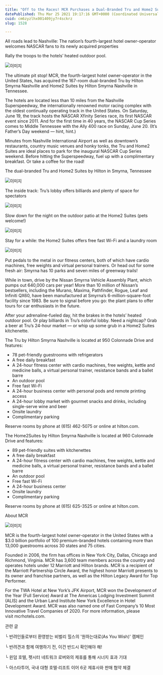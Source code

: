 ```yaml
---
title: "Off to the Races! MCR Purchases a Dual-Branded Tru and Home2 Suites by Hilton Near the Nashville Superspeedway"
datePublished: Thu Mar 25 2021 19:17:16 GMT+0000 (Coordinated Universal Time)
cuid: cm6zyzlhx001409jy7r4sckrz
slug: 1528

---
```



All roads lead to Nashville: The nation’s fourth-largest hotel owner-operator welcomes NASCAR fans to its newly acquired properties

Rally the troops to the hotels’ heated outdoor pool.

![이미지](https://cdn.hashnode.com/res/hashnode/image/upload/v1739247375219/a6f54a25-8c7c-4a14-a2e3-d33b02afb05d.jpeg)

The ultimate pit stop! MCR, the fourth-largest hotel owner-operator in the United States, has acquired the 167-room dual-branded Tru by Hilton Smyrna Nashville and Home2 Suites by Hilton Smyrna Nashville in Tennessee.

The hotels are located less than 10 miles from the Nashville Superspeedway, the internationally renowned motor racing complex with the oldest continually operating track in the United States. On Saturday, June 19, the track hosts the NASCAR Xfinity Series race, its first NASCAR event since 2011. And for the first time in 40 years, the NASCAR Cup Series comes to Middle Tennessee with the Ally 400 race on Sunday, June 20. (It’s Father’s Day weekend — hint, hint.)

Minutes from Nashville International Airport as well as downtown’s restaurants, country music venues and honky tonks, the Tru and Home2 Suites are ideal places to park for the inaugural NASCAR Cup Series weekend. Before hitting the Superspeedway, fuel up with a complimentary breakfast. Or take a coffee for the road!

The dual-branded Tru and Home2 Suites by Hilton in Smyrna, Tennessee

![이미지](https://cdn.hashnode.com/res/hashnode/image/upload/v1739247377551/df138c71-7f9f-435b-a758-4a2f0cfa38bd.jpeg)

The inside track: Tru’s lobby offers billiards and plenty of space for spectators

![이미지](https://cdn.hashnode.com/res/hashnode/image/upload/v1739247380055/4a4d7266-2f37-43ed-878b-eb64cc1bf7e7.jpeg)

Slow down for the night on the outdoor patio at the Home2 Suites (pets welcome!)

![이미지](https://cdn.hashnode.com/res/hashnode/image/upload/v1739247382105/3977da45-a5e5-4034-9e93-252520ba71c6.jpeg)

Stay for a while: the Home2 Suites offers free fast Wi-Fi and a laundry room

![이미지](https://cdn.hashnode.com/res/hashnode/image/upload/v1739247384573/8e9a39e6-5be4-4f31-b8e1-ebe87840584b.jpeg)

Put pedals to the metal in our fitness centers, both of which have cardio machines, free weights and virtual personal trainers. Or head out for some fresh air: Smyrna has 10 parks and seven miles of greenway trails!

While in town, drive by the Nissan Smyrna Vehicle Assembly Plant, which pumps out 640,000 cars per year! More than 10 million of Nissan’s bestsellers‚ including the Murano, Maxima, Pathfinder, Rogue, Leaf and Infiniti QX60, have been manufactured at Smyrna’s 6-million-square-foot facility since 1983. Be sure to signal before you go: the plant plans to offer tours for car enthusiasts in the future.

After your adrenaline-fueled day, hit the brakes in the hotels’ heated outdoor pool. Or play billiards in Tru’s colorful lobby. Need a nightcap? Grab a beer at Tru’s 24-hour market — or whip up some grub in a Home2 Suites kitchenette.

The Tru by Hilton Smyrna Nashville is located at 950 Colonnade Drive and features:

- 78 pet-friendly guestrooms with refrigerators
- A free daily breakfast
- A 24-hour fitness center with cardio machines, free weights, kettle and medicine balls, a virtual personal trainer, resistance bands and a ballet barre
- An outdoor pool
- Free fast Wi-Fi
- A 24-hour business center with personal pods and remote printing access
- A 24-hour lobby market with gourmet snacks and drinks, including single-serve wine and beer
- Onsite laundry
- Complimentary parking

Reserve rooms by phone at (615) 462-5075 or online at hilton.com.

The Home2Suites by Hilton Smyrna Nashville is located at 960 Colonnade Drive and features:

- 89 pet-friendly suites with kitchenettes
- A free daily breakfast
- A 24-hour fitness center with cardio machines, free weights, kettle and medicine balls, a virtual personal trainer, resistance bands and a ballet barre
- An outdoor pool
- Free fast Wi-Fi
- A 24-hour business center
- Onsite laundry
- Complimentary parking

Reserve rooms by phone at (615) 625-3525 or online at hilton.com.

About MCR

![이미지](https://cdn.hashnode.com/res/hashnode/image/upload/v1739247386415/eecc905f-6900-46de-8aff-b7b5310264b1.jpeg)

MCR is the fourth-largest hotel owner-operator in the United States with a $3.0 billion portfolio of 100 premium-branded hotels containing more than 13,000 guestrooms across 30 states and 75 cities.

Founded in 2006, the firm has offices in New York City, Dallas, Chicago and Richmond, Virginia. MCR has 3,600 team members across the country and operates hotels under 12 Marriott and Hilton brands. MCR is a recipient of the Marriott Partnership Circle Award, the highest honor Marriott presents to its owner and franchise partners, as well as the Hilton Legacy Award for Top Performer.

For the TWA Hotel at New York’s JFK Airport, MCR won the Development of the Year (Full Service) Award at The Americas Lodging Investment Summit (ALIS) and the Urban Land Institute New York Excellence in Hotel Development Award. MCR was also named one of Fast Company’s 10 Most Innovative Travel Companies of 2020. For more information, please visit mcrhotels.com.

관련 글

└ 반려인들로부터 환영받는 비벌리 힐스의 '원하는대로(As You Wish)' 캠페인

└ 반려견과 함께 여행하기 전, 이건 반드시 확인해야 해!

└ 윈덤 호텔, 펫시터 네트워크 로버와의 제휴를 통해 시너지 효과 기대

└ 아스타투어, 국내 대형 호텔·리조트 이어 6곳 제휴사와 판매 협약 체결